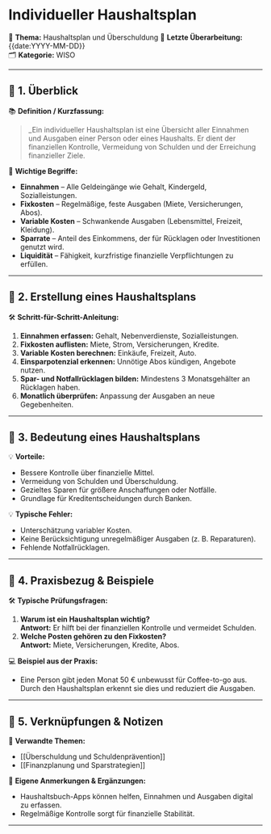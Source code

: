 # Individueller Haushaltsplan
📌 **Thema:** Haushaltsplan und Überschuldung
📅 **Letzte Überarbeitung:** {{date:YYYY-MM-DD}}  
🗂 **Kategorie:** WISO  

---
## 🔹 1. Überblick

📚 **Definition / Kurzfassung:**

> _Ein individueller Haushaltsplan ist eine Übersicht aller Einnahmen und Ausgaben einer Person oder eines Haushalts. Er dient der finanziellen Kontrolle, Vermeidung von Schulden und der Erreichung finanzieller Ziele.

🔑 **Wichtige Begriffe:**

- **Einnahmen** – Alle Geldeingänge wie Gehalt, Kindergeld, Sozialleistungen.
- **Fixkosten** – Regelmäßige, feste Ausgaben (Miete, Versicherungen, Abos).
- **Variable Kosten** – Schwankende Ausgaben (Lebensmittel, Freizeit, Kleidung).
- **Sparrate** – Anteil des Einkommens, der für Rücklagen oder Investitionen genutzt wird.
- **Liquidität** – Fähigkeit, kurzfristige finanzielle Verpflichtungen zu erfüllen.

---

## 🔹 2. Erstellung eines Haushaltsplans

🛠 **Schritt-für-Schritt-Anleitung:**

1. **Einnahmen erfassen:** Gehalt, Nebenverdienste, Sozialleistungen.
2. **Fixkosten auflisten:** Miete, Strom, Versicherungen, Kredite.
3. **Variable Kosten berechnen:** Einkäufe, Freizeit, Auto.
4. **Einsparpotenzial erkennen:** Unnötige Abos kündigen, Angebote nutzen.
5. **Spar- und Notfallrücklagen bilden:** Mindestens 3 Monatsgehälter an Rücklagen haben.
6. **Monatlich überprüfen:** Anpassung der Ausgaben an neue Gegebenheiten.

---

## 🔹 3. Bedeutung eines Haushaltsplans

💡 **Vorteile:**

- Bessere Kontrolle über finanzielle Mittel.
- Vermeidung von Schulden und Überschuldung.
- Gezieltes Sparen für größere Anschaffungen oder Notfälle.
- Grundlage für Kreditentscheidungen durch Banken.

💡 **Typische Fehler:**

- Unterschätzung variabler Kosten.
- Keine Berücksichtigung unregelmäßiger Ausgaben (z. B. Reparaturen).
- Fehlende Notfallrücklagen.

---

## 🔹 4. Praxisbezug & Beispiele

🛠 **Typische Prüfungsfragen:**

1. **Warum ist ein Haushaltsplan wichtig?**  
    **Antwort:** Er hilft bei der finanziellen Kontrolle und vermeidet Schulden.
2. **Welche Posten gehören zu den Fixkosten?**  
    **Antwort:** Miete, Versicherungen, Kredite, Abos.

💻 **Beispiel aus der Praxis:**

- Eine Person gibt jeden Monat 50 € unbewusst für Coffee-to-go aus. Durch den Haushaltsplan erkennt sie dies und reduziert die Ausgaben.

---

## 🔹 5. Verknüpfungen & Notizen

🔗 **Verwandte Themen:**

- [[Überschuldung und Schuldenprävention]]
- [[Finanzplanung und Sparstrategien]]

📝 **Eigene Anmerkungen & Ergänzungen:**

- Haushaltsbuch-Apps können helfen, Einnahmen und Ausgaben digital zu erfassen.
- Regelmäßige Kontrolle sorgt für finanzielle Stabilität.

---